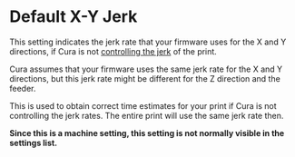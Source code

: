 Default X-Y Jerk
====
This setting indicates the jerk rate that your firmware uses for the X and Y directions, if Cura is not [controlling the jerk](../speed/jerk_enabled.md) of the print.

Cura assumes that your firmware uses the same jerk rate for the X and Y directions, but this jerk rate might be different for the Z direction and the feeder.

This is used to obtain correct time estimates for your print if Cura is not controlling the jerk rates. The entire print will use the same jerk rate then.

**Since this is a machine setting, this setting is not normally visible in the settings list.**